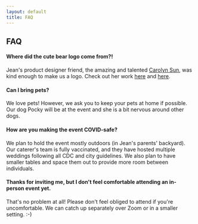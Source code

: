 ```yaml
---
layout: default
title: FAQ
---
```

## FAQ


#### Where did the cute bear logo come from?!
Jean's product designer friend, the amazing and talented <a href="http://carolynsun.com/">Carolyn Sun</a>, was kind enough to make us a logo.
Check out her work <a href="http://carolynsun.com/">here</a> and <a href="https://www.instagram.com/carolyn.sun7/">here</a>.

#### Can I bring pets?
We love pets! However, we ask you to keep your pets at home if possible. Our dog Pocky will be at the event and she is a bit nervous around other dogs.

#### How are you making the event COVID-safe?
We plan to hold the event mostly outdoors (in Jean's parents' backyard). Our caterer's team is fully vaccinated, and they have hosted multiple weddings following all CDC and city guidelines. We also plan to have smaller tables and space them out to provide more room between individuals.

#### Thanks for inviting me, but I don't feel comfortable attending an in-person event yet.
That's no problem at all! Please don't feel obliged to attend if you're uncomfortable. We can catch up separately over Zoom or in a smaller setting. :-)
